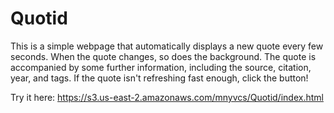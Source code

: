 # Quotid
This is a simple webpage that automatically displays a new quote every few seconds.
When the quote changes, so does the background.
The quote is accompanied by some further information, including the source, citation, year, and tags.
If the quote isn't refreshing fast enough, click the button!

Try it here:
https://s3.us-east-2.amazonaws.com/mnyvcs/Quotid/index.html
